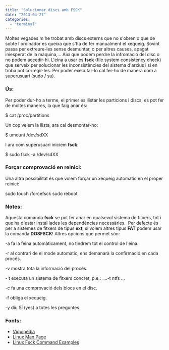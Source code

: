 ```yaml
---
title: "Solucionar discs amb FSCK"
date: "2013-04-27"
categories: 
  - "terminal"
---
```


Moltes vegades m'he trobat amb discs externs que no s'obren o que de sobte l'ordinador es queixa que s'ha de fer manualment el xequeig. Sovint passa per extreure-les sense desmuntar, o per altres causes, apagat iniesperat de la màquina,… Així que podem perdre la infromació del disc o no podem accedir-hi. L'eina a usar és **fsck** (file system consistency check) que serveix per solucionar les inconsistències del sistema d'arxius i si en troba pot corregir-les. Per poder executar-lo cal fer-ho de manera com a superusuari (sudo / su).

### Ús:

Per poder dur-ho a terme, el primer és llistar les particions i discs, es pot fer de moltes maneres, la que faig anar és:

$ cat /proc/partitions

Un cop veiem la llista, ara cal desmontar-ho:

$ umount /dev/sdXX

I ara com superusuari iniciem **fsck**:

$ sudo fsck -a /dev/sdXX

### Forçar comprovació en reinici:

Una altra possibilitat és que volem forçar un xequeig automàtic en el proper reinici:

sudo touch /forcefsck
sudo reboot

### Notes:

Aquesta comanda **fsck** se pot fer anar en qualsevol sistema de fitxers, tot i que ha d'estar instal·lades les dependències necessàries.  Per defecte és per a sistemes de fitxers de tipus **ext**, si volem altres tipus **FAT** podem usar la comanda **DOSFSCK**! Altres opcions que permet són:

\-a fa la feina automàticament, no tindrem tot el control de l'eina.

\-r al contrari de el mode automàtic, ens demanarà la confirmació en cada procés.

\-v mostra tota la informació del procés.

\- t executa un sistema de fitxers concret, p.e.:  ...-t ntfs ...

\-c fa una comprovació dels blocs en el disc.

\-f obliga el xequeig.

\-y diu Sí (yes) a totes les preguntes.

### Fonts:

- [Viquipèdia](http://ca.wikipedia.org/wiki/Fsck)
- [Linux Man Page](http://linux.die.net/man/8/fsck)
- [Linux Fsck Command Examples](http://www.thegeekstuff.com/2012/08/fsck-command-examples/)
